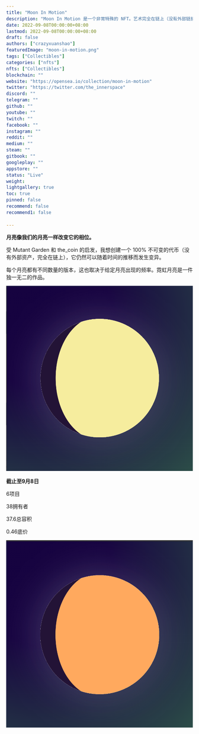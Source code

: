 ```yaml
---
title: "Moon In Motion"
description: "Moon In Motion 是一个非常特殊的 NFT。艺术完全在链上（没有外部链接），但每天都会有所不同。月亮像我们的月亮一样改变它的相位。"
date: 2022-09-08T00:00:00+08:00
lastmod: 2022-09-08T00:00:00+08:00
draft: false
authors: ["crazyxuanshao"]
featuredImage: "moon-in-motion.png"
tags: ["Collectibles"]
categories: ["nfts"]
nfts: ["Collectibles"]
blockchain: ""
website: "https://opensea.io/collection/moon-in-motion"
twitter: "https://twitter.com/the_innerspace"
discord: ""
telegram: ""
github: ""
youtube: ""
twitch: ""
facebook: ""
instagram: ""
reddit: ""
medium: ""
steam: ""
gitbook: ""
googleplay: ""
appstore: ""
status: "Live"
weight: 
lightgallery: true
toc: true
pinned: false
recommend: false
recommend1: false

---
```


**月亮像我们的月亮一样改变它的相位。**

受 Mutant Garden 和 the_coin 的启发，我想创建一个 100% 不可变的代币（没有外部资产，完全在链上），它仍然可以随着时间的推移而发生变异。

每个月亮都有不同数量的版本，这也取决于给定月亮出现的频率。霓虹月亮是一件独一无二的作品。

![dad](dad.png)

**截止至9月8日**

6项目

38拥有者

37.6总容积

0.46底价

![sdngi](sdngi.png)